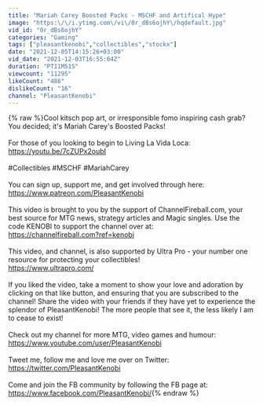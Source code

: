 ```yaml
---
title: "Mariah Carey Boosted Packs - MSCHF and Artifical Hype"
image: "https:\/\/i.ytimg.com\/vi\/0r_dBs6ojhY\/hqdefault.jpg"
vid_id: "0r_dBs6ojhY"
categories: "Gaming"
tags: ["pleasantkenobi","collectibles","stockx"]
date: "2021-12-05T14:15:26+03:00"
vid_date: "2021-12-03T16:55:04Z"
duration: "PT11M51S"
viewcount: "11295"
likeCount: "486"
dislikeCount: "16"
channel: "PleasantKenobi"
---
```

{% raw %}Cool kitsch pop art, or irresponsible fomo inspiring cash grab? You decided; it's Mariah Carey's Boosted Packs!<br /><br />For those of you looking to begin to Living La Vida Loca: <a rel="nofollow" target="blank" href="https://youtu.be/7cZUPx2oubI">https://youtu.be/7cZUPx2oubI</a><br /><br />#Collectibles #MSCHF #MariahCarey<br /><br />You can sign up, support me, and get involved through here:<br /><a rel="nofollow" target="blank" href="https://www.patreon.com/PleasantKenobi">https://www.patreon.com/PleasantKenobi</a><br /><br />This video is brought to you by the support of ChannelFireball.com, your best source for MTG news, strategy articles and Magic singles. Use the code KENOBI to support the channel over at:<br /><a rel="nofollow" target="blank" href="https://channelfireball.com?ref=kenobi">https://channelfireball.com?ref=kenobi</a><br /><br />This video, and channel, is also supported by Ultra Pro - your number one resource for protecting your collectibles! <br /><a rel="nofollow" target="blank" href="https://www.ultrapro.com/">https://www.ultrapro.com/</a><br /><br />If you liked the video, take a moment to show your love and adoration by clicking on that like button, and ensuring that you are subscribed to the channel! Share the video with your friends if they have yet to experience the splendor of PleasantKenobi! The more people that see it, the less likely I am to cease to exist!<br /><br />Check out my channel for more MTG, video games and humour: <a rel="nofollow" target="blank" href="https://www.youtube.com/user/PleasantKenobi">https://www.youtube.com/user/PleasantKenobi</a><br /><br />Tweet me, follow me and love me over on Twitter: <a rel="nofollow" target="blank" href="https://twitter.com/PleasantKenobi">https://twitter.com/PleasantKenobi</a><br /><br />Come and join the FB community by following the FB page at: <a rel="nofollow" target="blank" href="https://www.facebook.com/PleasantKenobi/">https://www.facebook.com/PleasantKenobi/</a>{% endraw %}
